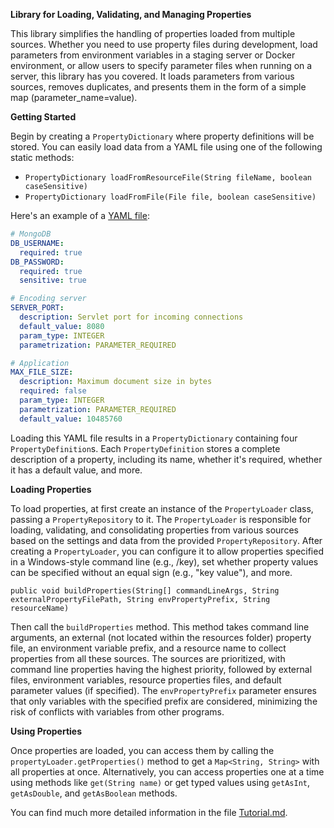 **Library for Loading, Validating, and Managing Properties**

This library simplifies the handling of properties loaded from multiple sources. Whether you need to use property files
during development,
load parameters from environment variables in a staging server or Docker environment, or allow users to specify
parameter files
when running on a server, this library has you covered. It loads parameters from various sources, removes duplicates,
and presents them in the form of a simple map (parameter_name=value).

**Getting Started**

Begin by creating a `PropertyDictionary` where property definitions will be stored. You can easily load data from a YAML
file
using one of the following static methods:

- `PropertyDictionary loadFromResourceFile(String fileName, boolean caseSensitive)`
- `PropertyDictionary loadFromFile(File file, boolean caseSensitive)`

Here's an example of a [YAML file](/src/test/resources/example.yaml):

```yaml
# MongoDB
DB_USERNAME:
  required: true
DB_PASSWORD:
  required: true
  sensitive: true

# Encoding server
SERVER_PORT:
  description: Servlet port for incoming connections
  default_value: 8080
  param_type: INTEGER
  parametrization: PARAMETER_REQUIRED

# Application
MAX_FILE_SIZE:
  description: Maximum document size in bytes
  required: false
  param_type: INTEGER
  parametrization: PARAMETER_REQUIRED
  default_value: 10485760
```

Loading this YAML file results in a `PropertyDictionary` containing four `PropertyDefinition`s.
Each `PropertyDefinition` stores
a complete description of a property, including its name, whether it's required, whether it has a default value, and
more.

**Loading Properties**

To load properties, at first create an instance of the `PropertyLoader` class, passing a `PropertyRepository` to it.
The `PropertyLoader` is responsible for loading, validating, and consolidating properties from various sources based on
the settings
and data from the provided `PropertyRepository`. After creating a `PropertyLoader`, you can configure it to allow
properties
specified in a Windows-style command line (e.g., /key), set whether property values can be specified without an equal
sign (e.g., "key value"), and more.

`public void buildProperties(String[] commandLineArgs, String externalPropertyFilePath, String envPropertyPrefix, String resourceName)`

Then call the `buildProperties` method. This method takes command line arguments, an external  (not located within the
resources folder) property file,
an environment variable prefix, and a resource name to collect properties from all these sources. The sources are
prioritized, with command line properties
having the highest priority, followed by external files, environment variables, resource properties files, and default
parameter values (if specified).
The `envPropertyPrefix` parameter ensures that only variables with the specified prefix are considered, minimizing the
risk of conflicts with variables from other programs.

**Using Properties**

Once properties are loaded, you can access them by calling the `propertyLoader.getProperties()` method to get
a `Map<String, String>`
with all properties at once. Alternatively, you can access properties one at a time using methods
like `get(String name)`
or get typed values using `getAsInt`, `getAsDouble`, and `getAsBoolean` methods.

You can find much more detailed information in the file [Tutorial.md](doc/tutorial.md).